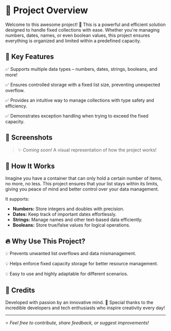 # 📌 Project Overview

Welcome to this awesome project! 🚀 This is a powerful and efficient solution designed to handle fixed collections with ease. Whether you're managing numbers, dates, names, or even boolean values, this project ensures everything is organized and limited within a predefined capacity.

## 🎯 Key Features

✅ Supports multiple data types – numbers, dates, strings, booleans, and more!

✅ Ensures controlled storage with a fixed list size, preventing unexpected overflow.

✅ Provides an intuitive way to manage collections with type safety and efficiency.

✅ Demonstrates exception handling when trying to exceed the fixed capacity.

## 📸 Screenshots

> ✨ *Coming soon!* A visual representation of how the project works!

## 🚀 How It Works

Imagine you have a container that can only hold a certain number of items, no more, no less. This project ensures that your list stays within its limits, giving you peace of mind and better control over your data management.

It supports:

- **Numbers:** Store integers and doubles with precision.
- **Dates:** Keep track of important dates effortlessly.
- **Strings:** Manage names and other text-based data efficiently.
- **Booleans:** Store true/false values for logical operations.

## 🔥 Why Use This Project?

💡 Prevents unwanted list overflows and data mismanagement.

💡 Helps enforce fixed capacity storage for better resource management.

💡 Easy to use and highly adaptable for different scenarios.

## 🙌 Credits

Developed with passion by an innovative mind. 🌟 Special thanks to the incredible developers and tech enthusiasts who inspire creativity every day!

---

⭐ *Feel free to contribute, share feedback, or suggest improvements!*

